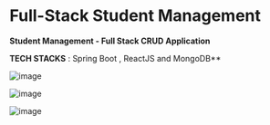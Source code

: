 # Full-Stack Student Management 

**Student Management - Full Stack CRUD Application** 

**TECH STACKS** : Spring Boot , ReactJS and MongoDB**

![image](https://github.com/user-attachments/assets/d51f2eea-5bda-4271-bb1b-c1f2fbb7f248)

![image](https://github.com/user-attachments/assets/b8edebdc-2790-4b13-be86-e6ed298f34c2)

![image](https://github.com/user-attachments/assets/5ebe566e-786c-458b-b9ff-312d662ebe49)


